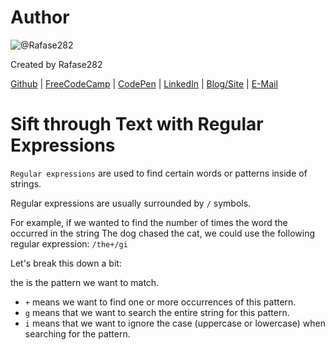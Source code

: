 # Author
![@Rafase282](https://avatars0.githubusercontent.com/Rafase282?&s=128)

Created by Rafase282

[Github](https://github.com/Rafase282) | [FreeCodeCamp](http://www.freecodecamp.com/rafase282) | [CodePen](http://codepen.io/Rafase282/) | [LinkedIn](https://www.linkedin.com/in/rafase282) | [Blog/Site](https://rafase282.wordpress.com/) | [E-Mail](mailto:rafase282@gmail.com)

# Sift through Text with Regular Expressions
`Regular expressions` are used to find certain words or patterns inside of strings.

Regular expressions are usually surrounded by `/` symbols.

For example, if we wanted to find the number of times the word the occurred in the string The dog chased the cat, we could use the following regular expression: `/the+/gi`

Let's break this down a bit:

the is the pattern we want to match.
- `+` means we want to find one or more occurrences of this pattern.
- `g` means that we want to search the entire string for this pattern.
- `i` means that we want to ignore the case (uppercase or lowercase) when searching for the pattern.
